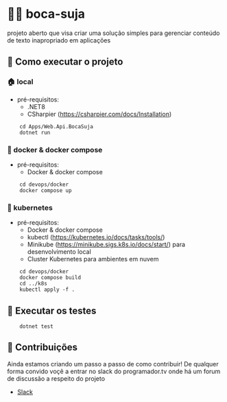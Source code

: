 # 🧼🤬 boca-suja
projeto aberto que visa criar uma solução simples para gerenciar conteúdo de texto inapropriado em aplicações

## 📍 Como executar o projeto

### 🏠 local

- pré-requisitos:
    - .NET8
    - CSharpier (https://csharpier.com/docs/Installation)

```
    cd Apps/Web.Api.BocaSuja
    dotnet run
```

### 🐳 docker & docker compose

- pré-requisitos:
    - Docker & docker compose

```
    cd devops/docker
    docker compose up 
```

### 🚢 kubernetes

- pré-requisitos:
    - Docker & docker compose
    - kubectl (https://kubernetes.io/docs/tasks/tools/)
    - Minikube (https://minikube.sigs.k8s.io/docs/start/) para desenvolvimento local
    - Cluster Kubernetes para ambientes em nuvem

```
    cd devops/docker
    docker compose build
    cd ../k8s
    kubectl apply -f . 
```



## 🧪 Executar os testes

```
    dotnet test
```



## 🤝 Contribuições
Ainda estamos criando um passo a passo de como contribuir! De qualquer forma convido voçê a entrar no slack do programador.tv onde há um forum de discussão a respeito do projeto 

- [Slack]([https://join.slack.com/t/programadortv/shared_invite/zt-1xio6zmch-ExATgTVI808YsqY2IZdvjA](https://join.slack.com/t/programadortv/shared_invite/zt-1zfi7uzom-atVA8mJeIMF4pk4SEI1Ghw)https://join.slack.com/t/programadortv/shared_invite/zt-1zfi7uzom-atVA8mJeIMF4pk4SEI1Ghw)
